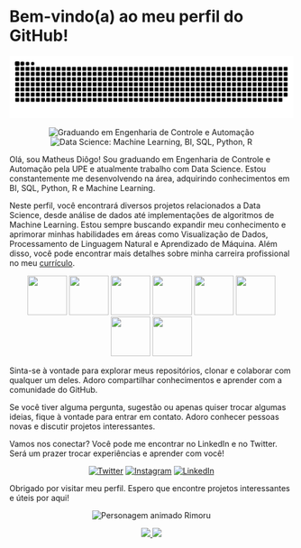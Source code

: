 <h1 align="left">Bem-vindo(a) ao meu perfil do GitHub!</h1>

<picture>
  <source
    media="(prefers-color-scheme: dark)"
    srcset="https://github.com/MatheusDiogo/MatheusDiogo/blob/output/github-contribution-grid-snake-dark.svg"
  />
  <source
    media="(prefers-color-scheme: light)"
    srcset="https://github.com/MatheusDiogo/MatheusDiogo/blob/output/github-contribution-grid-snake.svg"
  />
  <img
    alt="github contribution grid snake animation"
    src="https://github.com/MatheusDiogo/MatheusDiogo/blob/output/github-contribution-grid-snake.svg"
  />
</picture>

<p align="center">
  <img src="https://img.shields.io/badge/Graduando-Engenharia%20de%20Controle%20e%20Automação-blue" alt="Graduando em Engenharia de Controle e Automação">
  <img src="https://img.shields.io/badge/Data%20Science-Machine%20Learning%20%7C%20BI%20%7C%20SQL%20%7C%20Python%20%7C%20R-brightgreen" alt="Data Science: Machine Learning, BI, SQL, Python, R">
</p>

<p align="left">
  Olá, sou Matheus Diôgo! Sou graduando em Engenharia de Controle e Automação pela UPE e atualmente trabalho com Data Science. Estou constantemente me desenvolvendo na área, adquirindo conhecimentos em BI, SQL, Python, R e Machine Learning.
</p>

<p align="left">
  Neste perfil, você encontrará diversos projetos relacionados a Data Science, desde análise de dados até implementações de algoritmos de Machine Learning. Estou sempre buscando expandir meu conhecimento e aprimorar minhas habilidades em áreas como Visualização de Dados, Processamento de Linguagem Natural e Aprendizado de Máquina. Além disso, você pode encontrar mais detalhes sobre minha carreira profissional no meu <a href="https://drive.google.com/file/d/1sG8FBGLJvw1BxB9IR1yW49Sd7udB4WbA/view?usp=sharing">currículo</a>.
</p>

<p align="center">
<img src="https://cdn.jsdelivr.net/gh/devicons/devicon/icons/python/python-original-wordmark.svg" width="70" height="70"/>
<img src="https://cdn.jsdelivr.net/gh/devicons/devicon/icons/c/c-original.svg" width="70" height="70"/>
<img src="https://cdn.jsdelivr.net/gh/devicons/devicon/icons/git/git-original.svg" width="70" height="70"/>
<img src="https://cdn.jsdelivr.net/gh/devicons/devicon/icons/androidstudio/androidstudio-original.svg" width="70" height="70"/>
<img src="https://cdn.jsdelivr.net/gh/devicons/devicon/icons/html5/html5-original.svg" width="70" height="70"/>
<img src="https://cdn.jsdelivr.net/gh/devicons/devicon/icons/css3/css3-original.svg" width="70" height="70"/>
<img src="https://cdn.jsdelivr.net/gh/devicons/devicon/icons/sqlite/sqlite-original.svg" width="70" height="70"/>
<img src="https://cdn.jsdelivr.net/gh/devicons/devicon/icons/javascript/javascript-original.svg" width="70" height="70"/>
  
</p>

<p align="left">
  Sinta-se à vontade para explorar meus repositórios, clonar e colaborar com qualquer um deles. Adoro compartilhar conhecimentos e aprender com a comunidade do GitHub.
</p>

<p align="left">
  Se você tiver alguma pergunta, sugestão ou apenas quiser trocar algumas ideias, fique à vontade para entrar em contato. Adoro conhecer pessoas novas e discutir projetos interessantes.
</p>

<p align="left">
  Vamos nos conectar? Você pode me encontrar no LinkedIn e no Twitter. Será um prazer trocar experiências e aprender com você!
</p>

<p align="center">
  <a href="https://twitter.com/Matheus_Diiogo"><img src="https://img.shields.io/badge/Twitter-Folow-blue?style=social&logo=twitter" alt="Twitter"></a>
  <a href="https://instagram.com/Matheus_Diiogo"><img src="https://img.shields.io/badge/Instagram--E4405F/MatheusDiogo?style=social&logo=instagram" alt="Instagram"></a>
  <a href="https://www.linkedin.com/in/matheus-diogo"><img src="https://img.shields.io/badge/LinkedIn-Connect-blue?style=social&logo=linkedin" alt="LinkedIn"></a>
</p>

<p align="left">
  Obrigado por visitar meu perfil. Espero que encontre projetos interessantes e úteis por aqui!
</p>

<p align="center">
  <img src="https://media.tenor.com/Cgq_pps73eYAAAAC/limule.gif" alt="Personagem animado Rimoru">
</p>

<div>
  <p align="center">
  <a href="https://github.com/MatheusDiogo">
  <img height="160em" src="https://github-readme-stats.vercel.app/api/top-langs/?username=MatheusDiogo&layout=compact&langs_count=7&theme=dracula"/>
  <img height="160em" src="https://github-readme-stats.vercel.app/api?username=MatheusDiogo&show_icons=true&theme=dracula&include_all_commits=true&count_private=true"/>
  </p>
</div>
